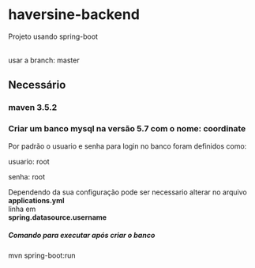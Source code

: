 # haversine-backend<br />
<p>Projeto usando spring-boot</p><br />
usar a branch: master

## Necessário

### maven 3.5.2<br/>
### Criar um banco mysql na versão 5.7 com o nome: coordinate<br />

Por padrão o usuario e senha para login no banco foram definidos como:

usuario: root

senha: root

Dependendo da sua configuração pode ser necessario alterar no arquivo<br />
<b>applications.yml</b><br /> 
linha em <br />
<b>spring.datasource.username</b>

##### Comando para executar após criar o banco
mvn spring-boot:run
